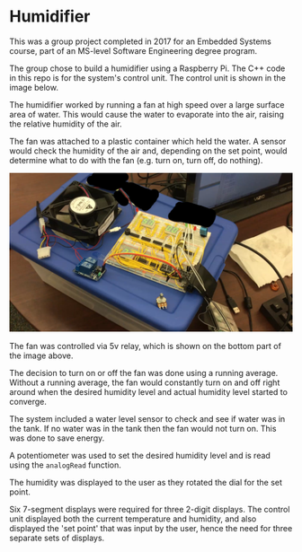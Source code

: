 # Humidifier

This was a group project completed in 2017 for an Embedded Systems course, part of an MS-level Software Engineering degree program.

The group chose to build a humidifier using a Raspberry Pi. The C++ code in this repo is for the system's control unit. The control unit is shown in the image below.

The humidifier worked by running a fan at high speed over a large surface area of water. This would cause the water to evaporate into the air, raising the relative humidity of the air.

The fan was attached to a plastic container which held the water. A sensor would check the humidity of the air and, depending on the set point, would determine what to do with the fan (e.g. turn on, turn off, do nothing).

![The humidifier](humidifier.png)

The fan was controlled via 5v relay, which is shown on the bottom part of the image above.

The decision to turn on or off the fan was done using a running average. Without a running average, the fan would constantly turn on and off right around when the desired humidity level and actual humidity level started to converge.

The system included a water level sensor to check and see if water was in the tank. If no water was in the tank then the fan would not turn on. This was done to save energy.

A potentiometer was used to set the desired humidity level and is read using the `analogRead` function.

The humidity was displayed to the user as they rotated the dial for the set point.

Six 7-segment displays were required for three 2-digit displays. The control unit displayed both the current temperature and humidity, and also displayed the 'set point' that was input by the user, hence the need for three separate sets of displays.

